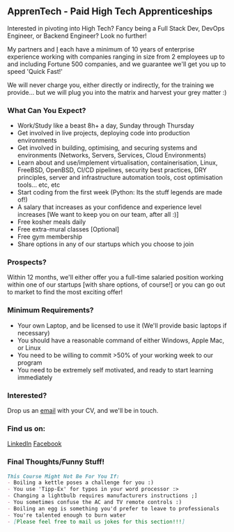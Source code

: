 ## ApprenTech - Paid High Tech Apprenticeships

Interested in pivoting into High Tech? Fancy being a Full Stack Dev, DevOps Engineer, or Backend Engineer? Look no further!

My partners and [I](https://www.linkedin.com/in/garronkramer) each have a minimum of 10 years of enterprise experience working with companies ranging in size from 2 employees up to and including Fortune 500 companies, and we guarantee we'll get you up to speed 'Quick Fast!'

We will never charge you, either directly or indirectly, for the training we provide... but we will plug you into the matrix and harvest your grey matter :)



### What Can You Expect?

* Work/Study like a beast 8h+ a day, Sunday through Thursday
* Get involved in live projects, deploying code into production environments
* Get involved in building, optimising, and securing systems and environments (Networks, Servers, Services, Cloud Environments)
* Learn about and use/implement virtualisation, containerisation, Linux, FreeBSD, OpenBSD, CI/CD pipelines, security best practices, DRY principles, server and infrastructure automation tools, cost optimisation tools... etc, etc
* Start coding from the first week (Python: Its the stuff legends are made of!)
* A salary that increases as your confidence and experience level increases [We want to keep you on our team, after all :)]
* Free kosher meals daily
* Free extra-mural classes [Optional]
* Free gym membership
* Share options in any of our startups which you choose to join



### Prospects?

Within 12 months, we'll either offer you a full-time salaried position working within one of our startups [with share options, of course!] or you can go out to market to find the most exciting offer!



### Minimum Requirements?

* Your own Laptop, and be licensed to use it (We'll provide basic laptops if necessary)
* You should have a reasonable command of either Windows, Apple Mac, or Linux
* You need to be willing to commit >50% of your working week to our program
* You need to be extremely self motivated, and ready to start learning immediately



### Interested?

Drop us an [email](mailto:hello@apprentech.io) with your CV, and we'll be in touch.



### Find us on:

[LinkedIn](https://www.linkedin.com/company/apprentech)
[Facebook](https://www.facebook.com/apprentech)



### Final Thoughts/Funny Stuff!

```markdown
This Course Might Not Be For You If:
- Boiling a kettle poses a challenge for you :)
- You use 'Tipp-Ex' for typos in your word processor :>
- Changing a lightbulb requires manufacturers instructions ;]
- You sometimes confuse the AC and TV remote controls :)
- Boiling an egg is something you'd prefer to leave to professionals
- You're talented enough to burn water
- [Please feel free to mail us jokes for this section!!!]
```
